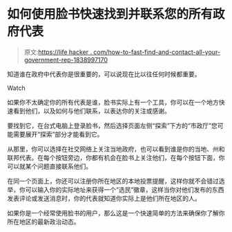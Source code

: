 # 如何使用脸书快速找到并联系您的所有政府代表

> 原文:[https://life hacker . com/how-to-fast-find-and-contact-all-your-government-rep-1838997170](https://lifehacker.com/how-to-quickly-find-and-contact-all-your-government-rep-1838997170)

知道谁在政府中代表你是很重要的，可以说现在比以往任何时候都重要。

Watch

如果你不太确定你的所有代表是谁，脸书实际上有一个工具，你可以在一个地方快速看到他们，以及如何与他们联系，以表达你的关注或感谢。

要找到它，在台式电脑上登录脸书，然后选择页面左侧“探索”下方的“市政厅”您可能需要展开“探索”部分才能看到它。

从那里，你可以选择在社交网络上关注当地政府，也可以看到谁是你的当地、州和联邦代表。在每个按钮旁边，你都有机会在脸书上关注他们，在每个按钮下面，你可以就某个问题直接联系他们。

在同一个页面上，你还可以注册你所在地区的本地投票提醒，这样你就不会错过选举，你可以输入你的实际地址来获得一个“选民”徽章，这样当你对他们发布的东西发表评论或发送消息时，你的代表就知道你实际上是他们所在地区的人。

如果你是一个经常使用脸书的用户，那么这是一个快速简单的方法来确保你了解你所在地区的最新政治动态。